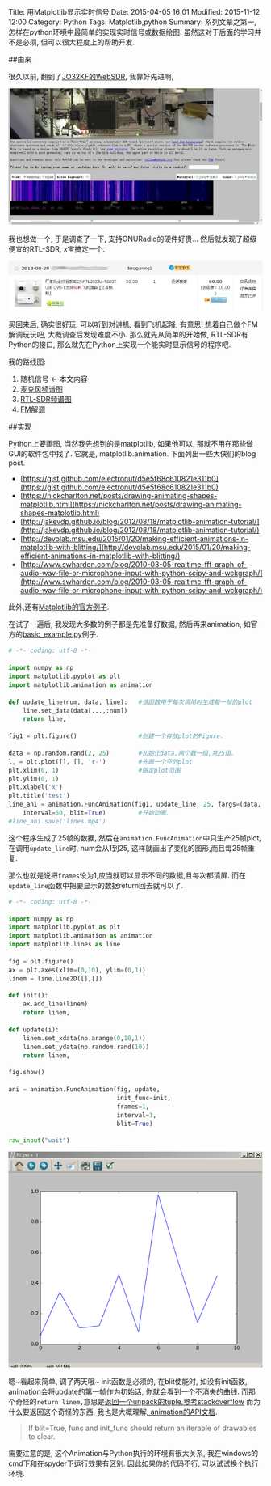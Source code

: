 Title: 用Matplotlib显示实时信号
Date: 2015-04-05 16:01
Modified: 2015-11-12 12:00
Category: Python
Tags: Matplotlib,python
Summary: 系列文章之第一, 怎样在python环境中最简单的实现实时信号或数据绘图. 虽然这对于后面的学习并不是必须, 但可以很大程度上的帮助开发.

##由来

很久以前, 翻到了[JO32KF的WebSDR](http://websdr.ewi.utwente.nl:8901/), 我靠好先进啊,

![JO32KF的WebSDR截图](../images/yong-matplotlibxian-shi-shi-shi-xin-hao/1.jpg)

我也想做一个, 于是调查了一下, 支持GNURadio的硬件好贵... 然后就发现了超级便宜的RTL-SDR, x宝搞定一个.

![淘宝RTL-SDR截图](../images/yong-matplotlibxian-shi-shi-shi-xin-hao/2.jpg)

买回来后, 确实很好玩, 可以听到对讲机, 看到飞机起降, 有意思! 想着自己做个FM解调玩玩吧, 大概调查后发现难度不小. 那么就先从简单的开始做, RTL-SDR有Python的接口, 那么就先在Python上实现一个能实时显示信号的程序吧.

我的路线图:

1. 随机信号  <- 本文内容
2. [麦克风频谱图]({filename}在python下实时显示麦克风波形与频谱.md)
3. [RTL-SDR频谱图]({filename}在python下实时显示rtlsdr波形与频谱.md)
4. [FM解调]({filename}在python下通过RTLSDR收听FM广播.md)

##实现

Python上要画图, 当然我先想到的是matplotlib, 如果他可以, 那就不用在那些做GUI的软件包中找了. 它就是, matplotlib.animation. 下面列出一些大侠们的blog post.


- [https://gist.github.com/electronut/d5e5f68c610821e311b0](https://gist.github.com/electronut/d5e5f68c610821e311b0)
- [https://nickcharlton.net/posts/drawing-animating-shapes-matplotlib.html](https://nickcharlton.net/posts/drawing-animating-shapes-matplotlib.html)
- [http://jakevdp.github.io/blog/2012/08/18/matplotlib-animation-tutorial/](http://jakevdp.github.io/blog/2012/08/18/matplotlib-animation-tutorial/)
- [http://devolab.msu.edu/2015/01/20/making-efficient-animations-in-matplotlib-with-blitting/](http://devolab.msu.edu/2015/01/20/making-efficient-animations-in-matplotlib-with-blitting/)
- [http://www.swharden.com/blog/2010-03-05-realtime-fft-graph-of-audio-wav-file-or-microphone-input-with-python-scipy-and-wckgraph/](http://www.swharden.com/blog/2010-03-05-realtime-fft-graph-of-audio-wav-file-or-microphone-input-with-python-scipy-and-wckgraph/)

此外,还有[Matplotlib的官方例子](http://matplotlib.org/1.4.3/examples/animation/index.html).

在试了一遍后, 我发现大多数的例子都是先准备好数据, 然后再来animation, 如官方的[basic_example.py](http://matplotlib.org/1.4.3/examples/animation/basic_example.html)例子.

```python
# -*- coding: utf-8 -*-

import numpy as np
import matplotlib.pyplot as plt
import matplotlib.animation as animation

def update_line(num, data, line):	#该函数用于每次调用时生成每一帧的plot
    line.set_data(data[...,:num])
    return line,

fig1 = plt.figure()					#创建一个存放plot的Figure.

data = np.random.rand(2, 25)		#初始化data,两个数一组,共25组.
l, = plt.plot([], [], 'r-')			#先画一个空的plot
plt.xlim(0, 1)						#限定plot范围
plt.ylim(0, 1)
plt.xlabel('x')
plt.title('test')
line_ani = animation.FuncAnimation(fig1, update_line, 25, fargs=(data, l),
    interval=50, blit=True)			#开始动画.
#line_ani.save('lines.mp4')
```

这个程序生成了25帧的数据, 然后在`animation.FuncAnimation`中只生产25帧plot, 在调用`update_line`时, num会从1到25, 这样就画出了变化的图形,而且每25帧重复.

那么也就是说把`frames`设为1,应当就可以显示不同的数据,且每次都清屏.
而在`update_line`函数中把要显示的数据return回去就可以了.

```python
# -*- coding: utf-8 -*-

import numpy as np
import matplotlib.pyplot as plt
import matplotlib.animation as animation
import matplotlib.lines as line

fig = plt.figure()
ax = plt.axes(xlim=(0,10), ylim=(0,1))
linem = line.Line2D([],[])

def init():
    ax.add_line(linem)
    return linem,

def update(i):
    linem.set_xdata(np.arange(0,10,1))
    linem.set_ydata(np.random.rand(10))
    return linem,

fig.show()

ani = animation.FuncAnimation(fig, update,
                              init_func=init,
                              frames=1,
                              interval=1,
                              blit=True)

raw_input("wait")
```

![程序运行截图](../images/yong-matplotlibxian-shi-shi-shi-xin-hao/3.gif)


嗯~看起来简单, 调了两天哦~ init函数是必须的, 在blit使能时, 如没有init函数, animation会将update的第一帧作为初始话, 你就会看到一个不消失的曲线. 而那个奇怪的`return linem,`意思是[返回一个unpack的tuple,参考stackoverflow](http://stackoverflow.com/questions/16037494/python-code-is-it-comma-operator) 而为什么要返回这个奇怪的东西, 我也是大概理解,[ animation的API文档](http://matplotlib.org/1.4.3/api/animation_api.html#matplotlib.animation.FuncAnimation).
>If blit=True, func and init_func should return an iterable of drawables to clear.

需要注意的是, 这个Animation与Python执行的环境有很大关系, 我在windows的cmd下和在spyder下运行效果有区别. 因此如果你的代码不行, 可以试试换个执行环境.
